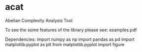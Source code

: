 # acat
Abelian Complexity Analysis Tool

To see the some features of the library please see:
examples.pdf

Dependencies:
import numpy as np
import pandas as pd
import matplotlib.pyplot as plt
from matplotlib.pyplot import figure
